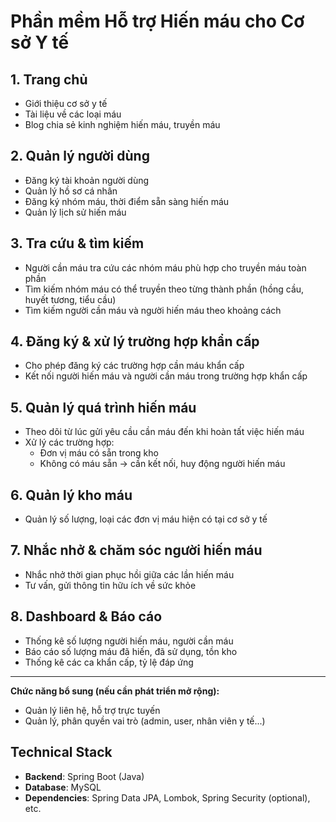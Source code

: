 # Phần mềm Hỗ trợ Hiến máu cho Cơ sở Y tế

## 1. Trang chủ
- Giới thiệu cơ sở y tế
- Tài liệu về các loại máu
- Blog chia sẻ kinh nghiệm hiến máu, truyền máu

## 2. Quản lý người dùng
- Đăng ký tài khoản người dùng
- Quản lý hồ sơ cá nhân
- Đăng ký nhóm máu, thời điểm sẵn sàng hiến máu
- Quản lý lịch sử hiến máu

## 3. Tra cứu & tìm kiếm
- Người cần máu tra cứu các nhóm máu phù hợp cho truyền máu toàn phần
- Tìm kiếm nhóm máu có thể truyền theo từng thành phần (hồng cầu, huyết tương, tiểu cầu)
- Tìm kiếm người cần máu và người hiến máu theo khoảng cách

## 4. Đăng ký & xử lý trường hợp khẩn cấp
- Cho phép đăng ký các trường hợp cần máu khẩn cấp
- Kết nối người hiến máu và người cần máu trong trường hợp khẩn cấp

## 5. Quản lý quá trình hiến máu
- Theo dõi từ lúc gửi yêu cầu cần máu đến khi hoàn tất việc hiến máu
- Xử lý các trường hợp:
    - Đơn vị máu có sẵn trong kho
    - Không có máu sẵn → cần kết nối, huy động người hiến máu

## 6. Quản lý kho máu
- Quản lý số lượng, loại các đơn vị máu hiện có tại cơ sở y tế

## 7. Nhắc nhở & chăm sóc người hiến máu
- Nhắc nhở thời gian phục hồi giữa các lần hiến máu
- Tư vấn, gửi thông tin hữu ích về sức khỏe

## 8. Dashboard & Báo cáo
- Thống kê số lượng người hiến máu, người cần máu
- Báo cáo số lượng máu đã hiến, đã sử dụng, tồn kho
- Thống kê các ca khẩn cấp, tỷ lệ đáp ứng

---

**Chức năng bổ sung (nếu cần phát triển mở rộng):**
- Quản lý liên hệ, hỗ trợ trực tuyến
- Quản lý, phân quyền vai trò (admin, user, nhân viên y tế...)

## Technical Stack

- **Backend**: Spring Boot (Java)
- **Database**: MySQL
- **Dependencies**: Spring Data JPA, Lombok, Spring Security (optional), etc.
